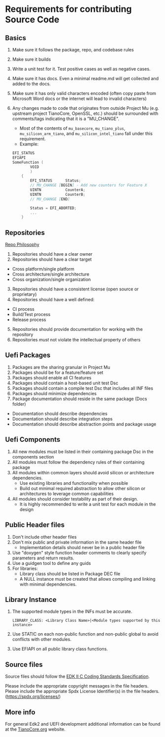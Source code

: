 # Requirements for contributing Source Code

## Basics

1. Make sure it follows the package, repo, and codebase rules
2. Make sure it builds
3. Write a unit test for it.  Test positive cases as well as negative cases.
4. Make sure it has docs.  Even a minimal readme.md will get collected and added to the docs.
5. Make sure it has only valid characters encoded (often copy paste from Microsoft Word docs or the internet will lead
   to invalid characters)
6. Any changes made to code that originates from outside Project Mu (e.g. upstream project TianoCore, OpenSSL, etc.)
   should be surrounded with comments/tags indicating that it is a "MU_CHANGE".
    - Most of the contents of `mu_basecore`, `mu_tiano_plus`, `mu_silicon_arm_tiano`, and `mu_silicon_intel_tiano`
      fall under this requirement.
    - Example:

    ```c
    EFI_STATUS
    EFIAPI
    SomeFunction (
            VOID
            )
        {
            EFI_STATUS      Status;
            // MU_CHANGE [BEGIN] - Add new counters for Feature X
            UINTN           CounterA;
            UINTN           CounterB;
            // MU_CHANGE [END]

            Status = EFI_ABORTED;
            ...
        }
    ```

## Repositories

[Repo Philosophy](overview.md#repo-philosophy)

1. Repositories should have a clear owner
2. Repositories should have a clear target

- Cross platform/single platform
- Cross architecture/single architecture
- Cross organization/single organization

3. Repositories should have a consistent license (open source or proprietary)
4. Repositories should have a well defined:

- CI process
- Build/Test process
- Release process

5. Repositories should provide documentation for working with the repository
6. Repositories _must_ not violate the intellectual property of others

## Uefi Packages

1. Packages are the sharing granular in Project Mu
2. Packages should be for a feature/feature set
3. Packages should enable all CI features
4. Packages should contain a host-based unit test Dsc
5. Packages should contain a compile test Dsc that includes all INF files
6. Packages should minimize dependencies
7. Package documentation should reside in the same package (Docs folder)

- Documentation should describe dependencies
- Documentation should describe integration steps
- Documentation should describe abstraction points and package usage

## Uefi Components

1. All new modules must be listed in their containing package Dsc in the components section
2. All modules must follow the dependency rules of their containing package
3. All modules within common layers should avoid silicon or architecture dependencies.
    - Use existing libraries and functionality when possible
    - Build out minimal required abstraction to allow other silicon or architectures to leverage common capabilities
4. All modules should consider testability as part of their design.
    - It is highly recommended to write a unit test for each module in the design

## Public Header files

1. Don't include other header files
2. Don't mix public and private information in the same header file
    - Implementation details should never be in a public header file
3. Use "doxygen" style function header comments to clearly specify parameters and return results.
4. Use a guidgen tool to define any guids
5. For libraries:
    - Library class should be listed in Package DEC file
    - A NULL instance must be created that allows compiling and linking with minimal dependencies.

## Library Instance

1. The supported module types in the INFs must be accurate.

    ``` inf
    LIBRARY_CLASS: <Library Class Name>|<Module types supported by this instance>
    ```

2. Use STATIC on each non-public function and non-public global to avoid conflicts with other modules.
3. Use EFIAPI on all public library class functions.

## Source files

Source files should follow the [EDK II C Coding Standards Specification](https://edk2-docs.gitbook.io/edk-ii-c-coding-standards-specification/).

Please include the appropriate copyright messages in the file headers.
Please include the appropriate Spdx License Identifier(s) in the file headers. (<https://spdx.org/licenses/>)

## More info

For general Edk2 and UEFI development additional information can be found at the
[TianoCore.org](https://www.tianocore.org/) website.
